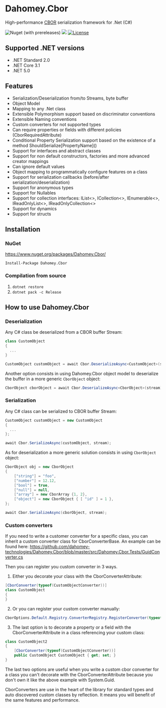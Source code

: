 # Dahomey.Cbor
High-performance [CBOR](https://cbor.io/) serialization framework for .Net (C#)

![Nuget (with prereleases)](https://img.shields.io/nuget/vpre/Dahomey.Cbor)
![](https://github.com/dahomey-technologies/Dahomey.Cbor/workflows/Build%20and%20Test/badge.svg)
[![License](https://img.shields.io/badge/license-MIT-blue.svg)](LICENSE.txt)

## Supported .NET versions
* .NET Standard 2.0
* .NET Core 3.1
* .NET 5.0

## Features
* Serialization/Deserialization from/to Streams, byte buffer
* Object Model
* Mapping to any .Net class
* Extensible Polymorphism support based on discriminator conventions
* Extensible Naming conventions
* Custom converters for not supported types
* Can require properties or fields with different policies (CborRequiredAttribute)
* Conditional Property Serialization support based on the existence of a method ShouldSerialize\[PropertyName\]()
* Support for interfaces and abstract classes
* Support for non default constructors, factories and more advanced creator mappings
* Can ignore default values
* Object mapping to programmatically configure features on a class
* Support for serialization callbacks (before/after serialization/deserialization)
* Support for anonymous types
* Support for Nullables
* Support for collection interfaces: IList<>, ICollection<>, IEnumerable<>, IReadOnlyList<>, IReadOnlyCollection<>
* Support for dynamics
* Support for structs

## Installation
### NuGet
https://www.nuget.org/packages/Dahomey.Cbor/

`Install-Package Dahomey.Cbor`

### Compilation from source
  1. `dotnet restore`
  2. `dotnet pack -c Release`
  
## How to use Dahomey.Cbor
### Deserialization

Any C# class be deserialized from a CBOR buffer Stream:

```csharp
class CustomObject
{
  ...
}

CustomObject customObject = await Cbor.DeserializeAsync<CustomObject>(stream);
```

Another option consists in using Dahomey.Cbor object model to deserialize the buffer in a more generic ``CborObject`` object:

```csharp
CborObject cborObject = await Cbor.DeserializeAsync<CborObject>(stream);
```

### Serialization

Any C# class can be serialized to CBOR buffer Stream:

```csharp
CustomObject customObject = new CustomObject
{
  ...
};

await Cbor.SerializeAsync(customObject, stream);
```

As for deserialization a more generic solution consists in using ``CborObject`` object:

```csharp
CborObject obj = new CborObject
{
    ["string"] = "foo",
    ["number"] = 12.12,
    ["bool"] = true,
    ["null"] = null,
    ["array"] = new CborArray {1, 2},
    ["object"] = new CborObject { [ "id" ] = 1 },
};

await Cbor.SerializeAsync(cborObject, stream);

```

### Custom converters

If you need to write a customer converter for a specific class, you can inherit a custom converter class for CborConverterBase<T>.
An example can be found here:
https://github.com/dahomey-technologies/Dahomey.Cbor/blob/master/src/Dahomey.Cbor.Tests/GuidConverter.cs

Then you can register you custom converter in 3 ways.

1. Either you decorate your class with the CborConverterAttribute:
```csharp
[CborConverter(typeof(CustomObjectConverter))]
class CustomObject
{
}
```

2. Or you can register your custom converter manually:
```csharp
CborOptions.Default.Registry.ConverterRegistry.RegisterConverter(typeof(CustomObject), new CustomObjectConverter());
```

3. The last option is to decorate a property or a field with the CborConverterAttribute in a class referencing your custom class:
```csharp
class CustomObject2
{
    [CborConverter(typeof(CustomObjectConverter))]
    public CustomObject CustomObject { get; set; }
}
```

The last two options are useful when you write a custom cbor converter for a class you can't decorate with the CborConverterAttribute because you don't own it like the above example with System.Guid.

CborConverters are use in the heart of the library for standard types and auto discovered custom classes by reflection.
It means you will benefit of the same features and performance.

